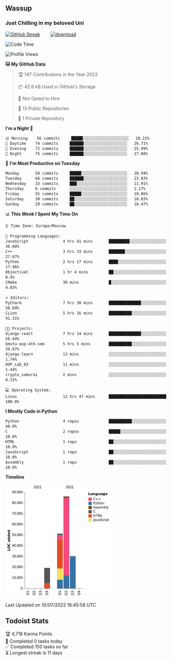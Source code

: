 ## Wassup 
### Just Chilling in my beloved Uni 

<!--
-->

[![GitHub Streak](http://github-readme-streak-stats.herokuapp.com?user=archeoss&theme=shades-of-purple&hide_border=true&date_format=j%20M%5B%20Y%5D)](https://git.io/streak-stats)&nbsp;&nbsp;&nbsp;&nbsp;&nbsp;&nbsp;&nbsp;&nbsp;[![download](https://user-images.githubusercontent.com/68448737/147796309-d8b65b1d-4dde-40d9-b03a-2b42aaa6cd43.jpeg)
](https://bmstu.ru/)

<!--START_SECTION:waka-->
![Code Time](http://img.shields.io/badge/Code%20Time-0%20secs-blue)

![Profile Views](http://img.shields.io/badge/Profile%20Views-18-blue)

**🐱 My GitHub Data** 

> 🏆 147 Contributions in the Year 2022
 > 
> 📦 42.6 kB Used in GitHub's Storage 
 > 
> 🚫 Not Opted to Hire
 > 
> 📜 13 Public Repositories 
 > 
> 🔑 1 Private Repository 
 > 
**I'm a Night 🦉** 

```text
🌞 Morning    56 commits     █████░░░░░░░░░░░░░░░░░░░░   20.22% 
🌆 Daytime    74 commits     ██████░░░░░░░░░░░░░░░░░░░   26.71% 
🌃 Evening    72 commits     ██████░░░░░░░░░░░░░░░░░░░   25.99% 
🌙 Night      75 commits     ██████░░░░░░░░░░░░░░░░░░░   27.08%

```
📅 **I'm Most Productive on Tuesday** 

```text
Monday       58 commits     █████░░░░░░░░░░░░░░░░░░░░   20.94% 
Tuesday      66 commits     ██████░░░░░░░░░░░░░░░░░░░   23.83% 
Wednesday    33 commits     ███░░░░░░░░░░░░░░░░░░░░░░   11.91% 
Thursday     6 commits      ░░░░░░░░░░░░░░░░░░░░░░░░░   2.17% 
Friday       55 commits     █████░░░░░░░░░░░░░░░░░░░░   19.86% 
Saturday     30 commits     ██░░░░░░░░░░░░░░░░░░░░░░░   10.83% 
Sunday       29 commits     ██░░░░░░░░░░░░░░░░░░░░░░░   10.47%

```


📊 **This Week I Spent My Time On** 

```text
⌚︎ Time Zone: Europe/Moscow

💬 Programming Languages: 
JavaScript               4 hrs 41 mins       █████████░░░░░░░░░░░░░░░░   36.68% 
C++                      3 hrs 33 mins       ███████░░░░░░░░░░░░░░░░░░   27.87% 
Python                   2 hrs 17 mins       ████░░░░░░░░░░░░░░░░░░░░░   17.96% 
ObjectiveC               1 hr 4 mins         ██░░░░░░░░░░░░░░░░░░░░░░░   8.4% 
CMake                    30 mins             █░░░░░░░░░░░░░░░░░░░░░░░░   4.03%

🔥 Editors: 
PyCharm                  7 hrs 30 mins       ██████████████░░░░░░░░░░░   58.69% 
CLion                    5 hrs 16 mins       ██████████░░░░░░░░░░░░░░░   41.31%

🐱‍💻 Projects: 
django-react             7 hrs 14 mins       ██████████████░░░░░░░░░░░   56.64% 
bmstu-oop-4th-sem        5 hrs 5 mins        ██████████░░░░░░░░░░░░░░░   39.87% 
django-learn             13 mins             ░░░░░░░░░░░░░░░░░░░░░░░░░   1.74% 
OOP_Lab_03               11 mins             ░░░░░░░░░░░░░░░░░░░░░░░░░   1.44% 
crypto_samurai           2 mins              ░░░░░░░░░░░░░░░░░░░░░░░░░   0.31%

💻 Operating System: 
Linux                    12 hrs 47 mins      █████████████████████████   100.0%

```

**I Mostly Code in Python** 

```text
Python                   4 repos             ██████████░░░░░░░░░░░░░░░   40.0% 
C                        2 repos             █████░░░░░░░░░░░░░░░░░░░░   20.0% 
HTML                     1 repo              ██░░░░░░░░░░░░░░░░░░░░░░░   10.0% 
JavaScript               1 repo              ██░░░░░░░░░░░░░░░░░░░░░░░   10.0% 
Assembly                 1 repo              ██░░░░░░░░░░░░░░░░░░░░░░░   10.0%

```


**Timeline**

![Chart not found](https://raw.githubusercontent.com/archeoss/archeoss/master/charts/bar_graph.png) 


 Last Updated on 10/07/2022 18:45:58 UTC
<!--END_SECTION:waka-->

## Todoist Stats

<!-- TODO-IST:START -->
🏆  4,718 Karma Points           
🌸  Completed 0 tasks today           
✅  Completed 150 tasks so far           
⏳  Longest streak is 11 days
<!-- TODO-IST:END -->
